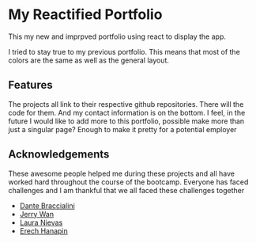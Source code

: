 # My Reactified Portfolio
This my new and imprpved portfolio using react to display the app.

I tried to stay true to my previous portfolio.
This means that most of the colors are the same as well as the general layout.  


## Features
The projects all link to their respective github repositories. 
There will the code for them. 
And my contact information is on the bottom.
I feel, in the future I would like to add more to this portfolio, possible make more than just a singular page?
Enough to make it pretty for a potential employer 

## Acknowledgements
These awesome people helped me during these projects and all have worked hard
throughout the course of the bootcamp. Everyone has faced challenges and I am thankful that we all faced these challenges together

 - [Dante Braccialini](https://github.com/Dantallope)
 - [Jerry Wan](https://github.com/craftersol728)
 - [Laura Nievas](https://github.com/laura-victoria)
 - [Erech Hanapin](https://github.com/erech)
